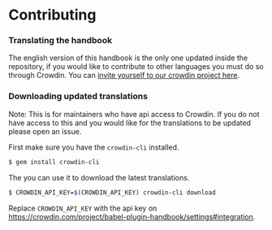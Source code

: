 # Contributing

### Translating the handbook

The english version of this handbook is the only one updated inside the
repository, if you would like to contribute to other languages you must do so
through Crowdin. You can
[invite yourself to our crowdin project here](https://crowdin.com/project/babel-plugin-handbook/invite).

### Downloading updated translations

Note: This is for maintainers who have api access to Crowdin. If you do not have
access to this and you would like for the translations to be updated please open
an issue.

First make sure you have the `crowdin-cli` installed.

```sh
$ gem install crowdin-cli
```

The you can use it to download the latest translations.

```sh
$ CROWDIN_API_KEY=$(CROWDIN_API_KEY) crowdin-cli download
```

Replace `CROWDIN_API_KEY` with the api key on
https://crowdin.com/project/babel-plugin-handbook/settings#integration.
